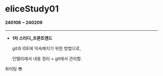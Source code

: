 # eliceStudy01
<h4>240108 ~ 240209</h4>
<hr>
<ul>
  <li>
    <strong>1차 스터디_프론트엔드</strong>
    <p>git과 IDE에 익숙해지기 위한 방법으로,</p>
    <span>인텔리에서 내용 정리 + git에서 관리함.</span>
  </li>
</ul>
<p>
  화이팅 😎
</p>
